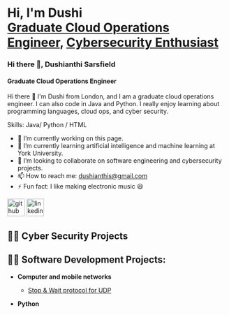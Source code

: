<h1>Hi, I'm Dushi <br/><a href="https://github.com/joshmadakor1">Graduate Cloud Operations Engineer</a>, <a href="https://www.linkedin.com/in/joshmadakor/">Cybersecurity Enthusiast</a> </a></h1>

### Hi there 👋, Dushianthi Sarsfield
#### Graduate Cloud Operations Engineer
Hi there 👋 I'm Dushi from London, and I am a graduate cloud operations engineer. I can also code in Java and Python. I really enjoy learning about programming languages, cloud ops, and cyber security. 

Skills: Java/ Python / HTML 

- 🔭 I’m currently working on this page. 
- 🌱 I’m currently learning artificial intelligence and machine learning at York University. 
- 👯 I’m looking to collaborate on software engineering and cybersecurity projects. 
- 📫 How to reach me: dushianthis@gmail.com 
- ⚡ Fun fact: I like making electronic music 😃 


[<img src='https://cdn.jsdelivr.net/npm/simple-icons@3.0.1/icons/github.svg' alt='github' height='40'>](https://github.com/dushianthisarsfield)  [<img src='https://cdn.jsdelivr.net/npm/simple-icons@3.0.1/icons/linkedin.svg' alt='linkedin' height='40'>](https://www.linkedin.com/in/dushianthisarsfield/)  




<h2>👨‍💻 Cyber Security Projects </h2>

<h2>👨‍💻 Software Development Projects:</h2>

- <b>Computer and mobile networks </b>
  - [Stop & Wait protocol for UDP](https://github.com/dushianthisarsfield/Computer-MobileNetworks-STOPandWAITforUDP)
  
- <b>Python</b>





